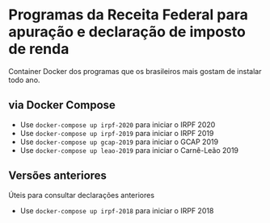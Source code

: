 # Programas da Receita Federal para apuração e declaração de imposto de renda

Container Docker dos programas que os brasileiros mais gostam de instalar todo ano.

## via Docker Compose

- Use `docker-compose up irpf-2020` para iniciar o IRPF 2020
- Use `docker-compose up irpf-2019` para iniciar o IRPF 2019
- Use `docker-compose up gcap-2019` para iniciar o GCAP 2019
- Use `docker-compose up leao-2019` para iniciar o Carnê-Leão 2019

## Versões anteriores

Úteis para consultar declarações anteriores

- Use `docker-compose up irpf-2018` para iniciar o IRPF 2018

